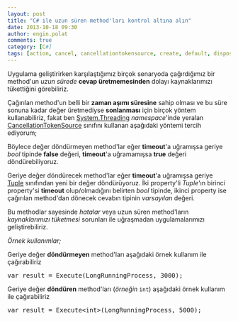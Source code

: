 ```yaml
---
layout: post
title: "C# ile uzun süren method'ları kontrol altına alın"
date: 2013-10-18 09:30
author: engin.polat
comments: true
category: [C#]
tags: [action, cancel, cancellationtokensource, create, default, dispose, factory, func, idisposable, startnew, task, thread, timeout, token, tuple, wait]
---
```

Uygulama geliştirirken karşılaştığımız birçok senaryoda çağırdığımız bir method'un *uzun sürede* **cevap üretmemesinden** dolayı kaynaklarımızı tükettiğini görebiliriz.

Çağırılan method'un belli bir **zaman aşımı süresine** sahip olması ve bu süre sonuna kadar değer üretmediyse **sonlanması** için birçok yöntem kullanabiliriz, fakat ben <a href="http://msdn.microsoft.com/library/system.threading" title="System.Threading Namespace" target="_blank" rel="noopener">System.Threading</a> *namespace*'inde yeralan <a href="http://msdn.microsoft.com/library/system.threading.cancellationtokensource" title="CancellationTokenSource Class" target="_blank" rel="noopener">CancellationTokenSource</a> sınıfını kullanan aşağıdaki yöntemi tercih ediyorum;

<script src="https://gist.github.com/polatengin/28cfed0e33b4bbbfb3c4587039ea2863.js?file=LongRunningTasksExecute.cs"></script>

Böylece değer döndürmeyen method'lar eğer **timeout**'a uğramışsa geriye *bool* tipinde **false** değeri, **timeout**'a uğramamışsa **true** değeri döndürebiliyoruz.

Geriye değer döndürecek method'lar eğer **timeout**'a uğramışsa geriye <a href="http://msdn.microsoft.com/library/system.tuple" title="Tuple Class" target="_blank" rel="noopener">Tuple</a> sınıfından yeni bir değer döndürüyoruz. İki property'li *Tuple*'ın birinci property'si **timeout** olup/olmadığını belirten *bool* tipinde, ikinci property ise çağırılan method'dan dönecek cevabın tipinin *varsayılan* değeri.

Bu methodlar sayesinde *hatalar* veya uzun süren method'ların *kaynaklarımızı tüketmesi* sorunları ile uğraşmadan uygulamalarımızı geliştirebiliriz.

*Örnek kullanımlar;*

Geriye değer **döndürmeyen** method'ları aşağıdaki örnek kullanım ile çağırabiliriz

<pre class="brush:csharp">var result = Execute(LongRunningProcess, 3000);</pre>

Geriye değer **döndüren** method'ları (_örneğin_ `int`) aşağıdaki örnek kullanım ile çağırabiliriz

<pre class="brush:csharp">var result = Execute&lt;int&gt;(LongRunningProcess, 5000);</pre>
